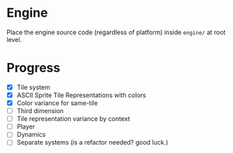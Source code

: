 # Engine
Place the engine source code (regardless of platform) inside `engine/` at root level.

# Progress
- [X] Tile system
- [X] ASCII Sprite Tile Representations with colors
- [X] Color variance for same-tile
- [ ] Third dimension
- [ ] Tile representation variance by context
- [ ] Player
- [ ] Dynamics
- [ ] Separate systems (is a refactor needed? good luck.)
